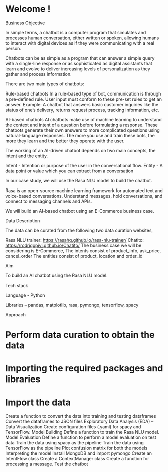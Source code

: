# Welcome !

Business Objective

 

In simple terms, a chatbot is a computer program that simulates and processes human conversation, either written or spoken, allowing humans to interact with digital devices as if they were communicating with a real person.

Chatbots can be as simple as a program that can answer a simple query with a single-line response or as sophisticated as digital assistants that learn and evolve to deliver increasing levels of personalization as they gather and process information.

 

There are two main types of chatbots:

 

Rule-based chatbots 
In a rule-based type of bot, communication is through a pre-defined rule. User input must conform to these pre-set rules to get an answer. Example: A chatbot that answers basic customer inquiries like the status of one’s delivery, returns request process, tracking information, etc. 

 

AI-based chatbots
AI chatbots make use of machine learning to understand the context and intent of a question before formulating a response. These chatbots generate their own answers to more complicated questions using natural-language responses. The more you use and train these bots, the more they learn and the better they operate with the user.

 

The working of an AI-driven chatbot depends on two main concepts, the intent and the entity. 

Intent - Intention or purpose of the user in the conversational flow.
Entity - A data point or value which you can extract from a conversation
 

In our case study, we will use the Rasa NLU model to build the chatbot.

Rasa is an open-source machine learning framework for automated text and voice-based conversations. Understand messages, hold conversations, and connect to messaging channels and APIs.

 

We will build an AI-based chatbot using an E-Commerce business case.

Data Description 

 

The data can be curated from the following two data curation websites,

Rasa NLU trainer: https://rasahq.github.io/rasa-nlu-trainer/
Chatito: https://rodrigopivi.github.io/Chatito/
The business case we will be considering is E-Commerce,
The intents consist of product_info, ask_price, cancel_order
The entities consist of product, location and order_id
 

 

Aim

 

To build an AI chatbot using the Rasa NLU model.

 

 

Tech stack

 

Language - Python

Libraries – pandas, matplotlib, rasa, pymongo, tensorflow, spacy

 

 

Approach

 

# Perform data curation to obtain the data
# Importing the required packages and libraries
# Import the data
Create a function to convert the data into training and testing dataframes
Convert the dataframes to JSON files
Exploratory Data Analysis (EDA) –
Data Visualization
Create configuration files (.yaml) for spacy and TensorFlow.
Model Building
Define a function to train the Rasa NLU model.
Model Evaluation
Define a function to perform a model evaluation on test data
Train the data using spacy as the pipeline
Train the data using TensorFlow as the pipeline
Plot confusion matrix for both the models
Interpreting the model
Install MongoDB and import pymongo
Create an IntentFlow class
Create a ContextManager class
Create a function for processing a message.
Test the chatbot


